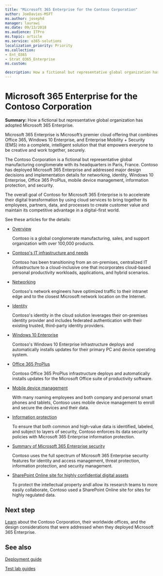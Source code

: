 ```yaml
---
title: "Microsoft 365 Enterprise for the Contoso Corporation"
author: JoeDavies-MSFT
ms.author: josephd
manager: laurawi
ms.date: 09/13/2018
ms.audience: ITPro
ms.topic: article
ms.service: o365-solutions
localization_priority: Priority
ms.collection: 
- Ent_O365
- Strat_O365_Enterprise
ms.custom:

description: How a fictional but representative global organization has adopted Microsoft 365 Enterprise.
---
```


# Microsoft 365 Enterprise for the Contoso Corporation

**Summary:** How a fictional but representative global organization has adopted Microsoft 365 Enterprise.

Microsoft 365 Enterprise is Microsoft’s premier cloud offering that combines Office 365, Windows 10 Enterprise, and Enterprise Mobility + Security (EMS) into a complete, intelligent solution that that empowers everyone to be creative and work together, securely. 

The Contoso Corporation is a fictional but representative global manufacturing conglomerate with its headquarters in Paris, France. Contoso has deployed Microsoft 365 Enterprise and addressed major design decisions and implementation details for networking, identity, Windows 10 Enterprise, Office 365 ProPlus, mobile device management, information protection, and security. 

The overall goal of Contoso for Microsoft 365 Enterprise is to accelerate their digital transformation by using cloud services to bring together its employees, partners, data, and processes to create customer value and maintain its competitive advantage in a digital-first world.

See these articles for the details:

- [Overview](contoso-overview.md)

  Contoso is a global conglomerate manufacturing, sales, and support organization with over 100,000 products.

- [Contoso's IT infrastructure and needs](contoso-infra-needs.md)

  Contoso has been transitioning from an on-premises, centralized IT infrastructure to a cloud-inclusive one that incorporates cloud-based personal productivity workloads, applications, and hybrid scenarios.

- [Networking](contoso-networking.md)

  Contoso's network engineers have optimized traffic to their intranet edge and to the closest Microsoft network location on the Internet.

- [Identity](contoso-identity.md)

  Contoso's identity in the cloud solution leverages their on-premises identity provider and includes federated authentication with their existing trusted, third-party identity providers.

- [Windows 10 Enterprise](contoso-win10.md)

  Contoso's Windows 10 Enterprise infrastructure deploys and automatically installs updates for their primary PC and device operating system.

- [Office 365 ProPlus](contoso-o365pp.md)

  Contoso Office 365 ProPlus infrastructure deploys and automatically installs updates for the Microsoft Office suite of productivity software.

- [Mobile device management](contoso-mdm.md)

  With many roaming employees and both company and personal smart phones and tablets, Contoso uses mobile device management to enroll and secure the devices and their data.

- [Information protection](contoso-info-protect.md)

  To ensure that both common and high-value data is identified, labeled, and subject to layers of security, Contoso enforces its data security policies with Microsoft 365 Enterprise information protection.

- [Summary of Microsoft 365 Enterprise security](contoso-security-summary.md)

  Contoso uses the full spectrum of Microsoft 365 Enterprise security features for identity and access management, threat protection, information protection, and security management.

- [SharePoint Online site for highly confidential digital assets](contoso-sharepoint-online-site-for-highly-confidential-assets.md)

  To protect the intellectual property andl allow its research teams to more easily collaborate, Contoso used a SharePoint Online site for sites for highly regulated data.


## Next step

[Learn](contoso-overview.md) about the Contoso Corporation, their worldwide offices, and the design considerations that were addressed when they deployed Microsoft 365 Enterprise.


## See also

[Deployment guide](deploy-microsoft-365-enterprise.md)

[Test lab guides](m365-enterprise-test-lab-guides.md)


